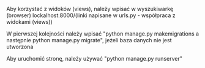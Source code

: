Aby korzystać z widoków (views), należy wpisać w wyszukiwarkę (browser) lockalhost:8000/(linki napisane w urls.py - współpraca z widokami (views))

W pierwszej kolejności należy wpisać "python manage.py makemigrations a następnie python manage.py migrate", jeżeli baza danych nie jest utworzona

Aby uruchomić stronę, należy używać "python manage.py runserver"
